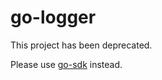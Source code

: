 go-logger
=========

This project has been deprecated.

Please use [go-sdk](https://github.com/blend/go-sdk/tree/master/logger) instead.